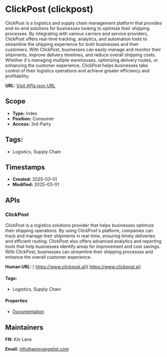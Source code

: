 # ClickPost (clickpost)
ClickPost is a logistics and supply chain management platform that provides end-to-end solutions for businesses looking to optimize their shipping processes. By integrating with various carriers and service providers, ClickPost offers real-time tracking, analytics, and automation tools to streamline the shipping experience for both businesses and their customers. With ClickPost, businesses can easily manage and monitor their shipments, improve delivery timelines, and reduce overall shipping costs. Whether it's managing multiple warehouses, optimizing delivery routes, or enhancing the customer experience, ClickPost helps businesses take control of their logistics operations and achieve greater efficiency and profitability.

**URL:** [Visit APIs.json URL](https://raw.githubusercontent.com/api-evangelist/clickpost/refs/heads/main/apis.yml)

## Scope

- **Type:** Index 
- **Position:** Consumer 
- **Access:** 3rd-Party 

## Tags:

 - Logistics, Supply Chain

## Timestamps

- **Created:** 2025-03-01 
- **Modified:** 2025-03-01 

## APIs

### ClickPost
ClickPost is a logistics solutions provider that helps businesses optimize their shipping operations. By using ClickPost's platform, companies can track and manage their shipments in real-time, ensuring timely deliveries and efficient routing. ClickPost also offers advanced analytics and reporting tools that help businesses identify areas for improvement and cost savings. With ClickPost, businesses can streamline their shipping processes and enhance the overall customer experience.

**Human URL:** [ https://www.clickpost.ai]( https://www.clickpost.ai)


#### Tags:

 - Logistics, Supply Chain

#### Properties

- [Documentation]( https://www.clickpost.ai)

## Maintainers

**FN:** Kin Lane

**Email:** info@apievangelist.com

